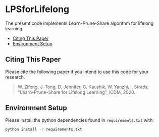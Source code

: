 # LPSforLifelong

The present code implements Learn-Prune-Share algorithm for lifelong learning.

* [Citing This Paper](#citing-this-paper)
* [Environment Setup](#environment-setup)


## Citing This Paper
Please cite the following paper if you intend to use this code for your research.
> W. Zifeng, J. Tong, D. Jennifer, C. Kaushik, W. Yanzhi, I. Stratis, "Learn-Prune-Share for Lifelong Learning", ICDM, 2020.

## Environment Setup
Please install the python dependencies found in `requirements.txt` with:
```bash
python install -r requirements.txt
```

